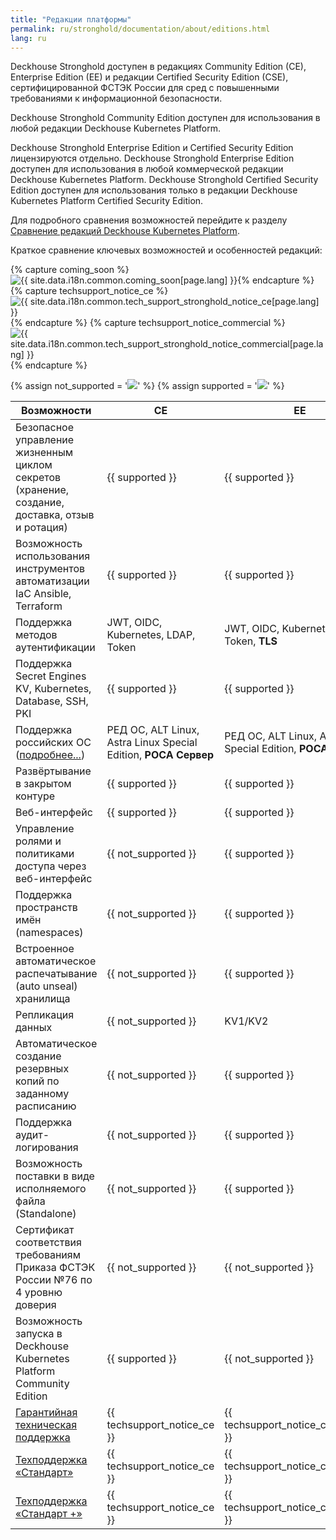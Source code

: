 ```yaml
---
title: "Редакции платформы"
permalink: ru/stronghold/documentation/about/editions.html
lang: ru
---
```


Deckhouse Stronghold доступен в редакциях Community Edition (CE), Enterprise Edition (EE) и редакции Certified Security Edition (CSE), сертифицированной ФСТЭК России для сред с повышенными требованиями к информационной безопасности.

Deckhouse Stronghold Community Edition доступен для использования в любой редакции Deckhouse Kubernetes Platform.

Deckhouse Stronghold Enterprise Edition и Certified Security Edition лицензируются отдельно. Deckhouse Stronghold Enterprise Edition доступен для использования в любой коммерческой редакции Deckhouse Kubernetes Platform. Deckhouse Stronghold Certified Security Edition доступен для использования только в редакции Deckhouse Kubernetes Platform Certified Security Edition.

Для подробного сравнения возможностей перейдите к разделу [Сравнение редакций Deckhouse Kubernetes Platform](../../../kubernetes-platform/documentation/v1/revision-comparison.html).

Краткое сравнение ключевых возможностей и особенностей редакций:

{% capture coming_soon %}<img src="/images/icons/note.svg" title="{{ site.data.i18n.common.coming_soon[page.lang] }}" aria-expanded="false">{% endcapture %}
{% capture techsupport_notice_ce %}<img src="/images/icons/intermediate_v2.svg" title="{{ site.data.i18n.common.tech_support_stronghold_notice_ce[page.lang] }}" aria-expanded="false">{% endcapture %}
{% capture techsupport_notice_commercial %}<img src="/images/icons/intermediate_v2.svg" title="{{ site.data.i18n.common.tech_support_stronghold_notice_commercial[page.lang] }}" aria-expanded="false">{% endcapture %}

{% assign not_supported = '<img src="/images/icons/not_supported_v2.svg">' %}
{% assign supported = '<img src="/images/icons/supported_v2.svg">' %}

| Возможности                                                                                                      | CE                                               | EE                                                              | CSE                                            |
|------------------------------------------------------------------------------------------------------------------|--------------------------------------------------|-----------------------------------------------------------------|------------------------------------------------|
| Безопасное управление жизненным циклом секретов (хранение, создание, доставка, отзыв и ротация)                  | {{ supported }}                                  | {{ supported }}                                                 | {{ supported }}                                |
| Возможность использования инструментов автоматизации IaC Ansible, Terraform                                      | {{ supported }}                                  | {{ supported }}                                                 | {{ supported }}                                |
| Поддержка методов аутентификации                                                                                 | JWT, OIDC, Kubernetes, LDAP, Token               | JWT, OIDC, Kubernetes, LDAP, Token, **TLS**                     | JWT, OIDC, Kubernetes, LDAP, Token, **TLS**    |
| Поддержка Secret Engines KV, Kubernetes, Database, SSH, PKI                                                      | {{ supported }}                                  | {{ supported }}                                                 | {{ supported }}                                |
| Поддержка российских ОС ([подробнее...](/products/kubernetes-platform/documentation/v1/supported_versions.html)) | РЕД ОС, ALT Linux, Astra Linux Special Edition, **РОСА Сервер** | РЕД ОС, ALT Linux, Astra Linux Special Edition, **РОСА Сервер** | РЕД ОС, ALT Linux, Astra Linux Special Edition |
| Развёртывание в закрытом контуре                                                                                 | {{ supported }}                                  | {{ supported }}                                                 | {{ supported }}                                |
| Веб-интерфейс                                                                                                    | {{ supported }}                                  | {{ supported }}                                                 | {{ supported }}                                |
| Управление ролями и политиками доступа через веб-интерфейс                                                       | {{ not_supported }}                                  | {{ supported }}                                                 | {{ supported }}                                |
| Поддержка пространств имён (namespaces)                                                                          | {{ not_supported }}                                  | {{ supported }}                                                 | {{ supported }}                                |
| Встроенное автоматическое распечатывание (auto unseal) хранилища                                                 | {{ not_supported }}                                  | {{ supported }}                                                 | {{ supported }}                                |
| Репликация данных                                                                                                | {{ not_supported }}                                  | KV1/KV2                                                         | KV1/KV2                                        |
| Автоматическое создание резервных копий по заданному расписанию                                                  | {{ not_supported }}                                  | {{ supported }}                                                 | {{ supported }}                                |
| Поддержка аудит-логирования                                                                                      | {{ not_supported }}                                  | {{ supported }}                                                 | {{ supported }}                                |
| Возможность поставки в виде исполняемого файла (Standalone)                                                      | {{ not_supported }}                                  | {{ supported }}                                                 | {{ supported }}                                |
| Сертификат соответствия требованиям Приказа ФСТЭК России №76 по 4 уровню доверия                                 | {{ not_supported }}                                  | {{ not_supported }}                                             | {{ supported }}                                |
| Возможность запуска в Deckhouse Kubernetes Platform Community Edition                                            | {{ supported }}                                  | {{ not_supported }}                                             | {{ not_supported }}                            |
| [Гарантийная техническая поддержка](https://deckhouse.ru/tech-support/)                                         | {{ techsupport_notice_ce }}                                  | {{ techsupport_notice_commercial }}                             | {{ techsupport_notice_commercial }}                   |
| [Техподдержка «Стандарт»](https://deckhouse.ru/tech-support/)                                                   | {{ techsupport_notice_ce }}                                  | {{ techsupport_notice_commercial }}                             | {{ techsupport_notice_commercial }}                   |
| [Техподдержка «Стандарт +»](https://deckhouse.ru/tech-support/)                                                 | {{ techsupport_notice_ce }}                                  | {{ techsupport_notice_commercial }}                             | {{ techsupport_notice_commercial }}                   |
